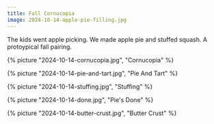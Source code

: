 ```yaml
---
title: Fall Cornucopia
image: 2024-10-14-apple-pie-filling.jpg
---
```


The kids went apple picking. We made apple pie and stuffed squash. A protoypical
fall pairing.

<!--more-->

{% picture "2024-10-14-cornucopia.jpg", "Cornucopia" %}

{% picture "2024-10-14-pie-and-tart.jpg", "Pie And Tart" %}

{% picture "2024-10-14-stuffing.jpg", "Stuffing" %}

{% picture "2024-10-14-done.jpg", "Pie's Done" %}

{% picture "2024-10-14-butter-crust.jpg", "Butter Crust" %}
